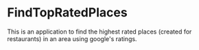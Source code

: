 # FindTopRatedPlaces
This is an application to find the highest rated places (created for restaurants) in an area using google's ratings.
